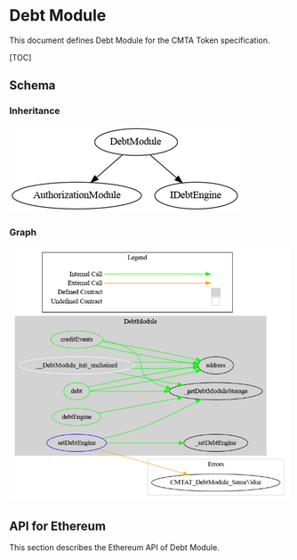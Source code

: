 # Debt Module

This document defines Debt Module for the CMTA Token specification.

[TOC]

## Schema

### Inheritance

![surya_inheritance_DebtBaseModule.sol](../../../schema/surya_inheritance/surya_inheritance_DebtModule.sol.png)





### Graph

![surya_graph_DebtBaseModule.sol](../../../schema/surya_graph/surya_graph_DebtModule.sol.png)

## 

## API for Ethereum

This section describes the Ethereum API of Debt Module.

<To do>
